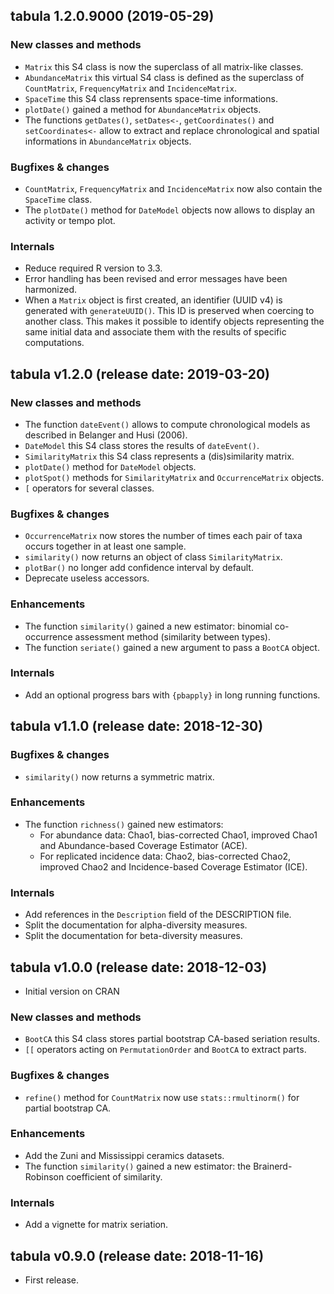 




<!-- NEWS.md is generated from NEWS.Rmd. Please edit that file -->

## tabula 1.2.0.9000 (2019-05-29)

### New classes and methods

  - `Matrix` this S4 class is now the superclass of all matrix-like
    classes.
  - `AbundanceMatrix` this virtual S4 class is defined as the superclass
    of `CountMatrix`, `FrequencyMatrix` and `IncidenceMatrix`.
  - `SpaceTime` this S4 class reprensents space-time informations.
  - `plotDate()` gained a method for `AbundanceMatrix` objects.
  - The functions `getDates()`, `setDates<-`, `getCoordinates()` and
    `setCoordinates<-` allow to extract and replace chronological and
    spatial informations in `AbundanceMatrix` objects.

### Bugfixes & changes

  - `CountMatrix`, `FrequencyMatrix` and `IncidenceMatrix` now also
    contain the `SpaceTime` class.
  - The `plotDate()` method for `DateModel` objects now allows to
    display an activity or tempo plot.

### Internals

  - Reduce required R version to 3.3.
  - Error handling has been revised and error messages have been
    harmonized.
  - When a `Matrix` object is first created, an identifier (UUID v4) is
    generated with `generateUUID()`. This ID is preserved when coercing
    to another class. This makes it possible to identify objects
    representing the same initial data and associate them with the
    results of specific computations.

## tabula v1.2.0 (release date: 2019-03-20)

### New classes and methods

  - The function `dateEvent()` allows to compute chronological models as
    described in Belanger and Husi (2006).
  - `DateModel` this S4 class stores the results of `dateEvent()`.
  - `SimilarityMatrix` this S4 class represents a (dis)similarity
    matrix.
  - `plotDate()` method for `DateModel` objects.
  - `plotSpot()` methods for `SimilarityMatrix` and `OccurrenceMatrix`
    objects.
  - `[` operators for several classes.

### Bugfixes & changes

  - `OccurrenceMatrix` now stores the number of times each pair of taxa
    occurs together in at least one sample.
  - `similarity()` now returns an object of class `SimilarityMatrix`.
  - `plotBar()` no longer add confidence interval by default.
  - Deprecate useless accessors.

### Enhancements

  - The function `similarity()` gained a new estimator: binomial
    co-occurrence assessment method (similarity between types).
  - The function `seriate()` gained a new argument to pass a `BootCA`
    object.

### Internals

  - Add an optional progress bars with `{pbapply}` in long running
    functions.

## tabula v1.1.0 (release date: 2018-12-30)

### Bugfixes & changes

  - `similarity()` now returns a symmetric matrix.

### Enhancements

  - The function `richness()` gained new estimators:
      - For abundance data: Chao1, bias-corrected Chao1, improved Chao1
        and Abundance-based Coverage Estimator (ACE).
      - For replicated incidence data: Chao2, bias-corrected Chao2,
        improved Chao2 and Incidence-based Coverage Estimator (ICE).

### Internals

  - Add references in the `Description` field of the DESCRIPTION file.
  - Split the documentation for alpha-diversity measures.
  - Split the documentation for beta-diversity measures.

## tabula v1.0.0 (release date: 2018-12-03)

  - Initial version on CRAN

### New classes and methods

  - `BootCA` this S4 class stores partial bootstrap CA-based seriation
    results.
  - `[[` operators acting on `PermutationOrder` and `BootCA` to extract
    parts.

### Bugfixes & changes

  - `refine()` method for `CountMatrix` now use `stats::rmultinorm()`
    for partial bootstrap CA.

### Enhancements

  - Add the Zuni and Mississippi ceramics datasets.
  - The function `similarity()` gained a new estimator: the
    Brainerd-Robinson coefficient of similarity.

### Internals

  - Add a vignette for matrix seriation.

## tabula v0.9.0 (release date: 2018-11-16)

  - First release.
